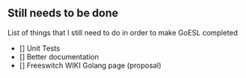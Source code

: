 ## Still needs to be done

List of things that I still need to do in order to make GoESL completed


- [] Unit Tests
- [] Better documentation
- [] Freeswitch WIKI Golang page (proposal)
